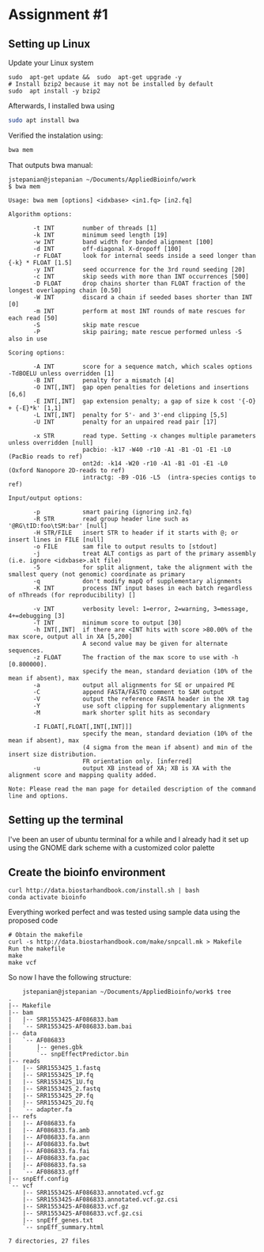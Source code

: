 # Assignment #1
## Setting up Linux 
Update your Linux system  

    sudo  apt-get update &&  sudo  apt-get upgrade -y 
    # Install bzip2 because it may not be installed by default  
    sudo  apt install -y bzip2
Afterwards, I installed bwa using 
```bash
sudo apt install bwa
```
Verified the instalation using: 
```bash
bwa mem
```
That outputs bwa manual:

    jstepanian@jstepanian ~/Documents/AppliedBioinfo/work
    $ bwa mem
    
    Usage: bwa mem [options] <idxbase> <in1.fq> [in2.fq]
    
    Algorithm options:
    
           -t INT        number of threads [1]
           -k INT        minimum seed length [19]
           -w INT        band width for banded alignment [100]
           -d INT        off-diagonal X-dropoff [100]
           -r FLOAT      look for internal seeds inside a seed longer than {-k} * FLOAT [1.5]
           -y INT        seed occurrence for the 3rd round seeding [20]
           -c INT        skip seeds with more than INT occurrences [500]
           -D FLOAT      drop chains shorter than FLOAT fraction of the longest overlapping chain [0.50]
           -W INT        discard a chain if seeded bases shorter than INT [0]
           -m INT        perform at most INT rounds of mate rescues for each read [50]
           -S            skip mate rescue
           -P            skip pairing; mate rescue performed unless -S also in use
    
    Scoring options:
    
           -A INT        score for a sequence match, which scales options -TdBOELU unless overridden [1]
           -B INT        penalty for a mismatch [4]
           -O INT[,INT]  gap open penalties for deletions and insertions [6,6]
           -E INT[,INT]  gap extension penalty; a gap of size k cost '{-O} + {-E}*k' [1,1]
           -L INT[,INT]  penalty for 5'- and 3'-end clipping [5,5]
           -U INT        penalty for an unpaired read pair [17]
    
           -x STR        read type. Setting -x changes multiple parameters unless overridden [null]
                         pacbio: -k17 -W40 -r10 -A1 -B1 -O1 -E1 -L0  (PacBio reads to ref)
                         ont2d: -k14 -W20 -r10 -A1 -B1 -O1 -E1 -L0  (Oxford Nanopore 2D-reads to ref)
                         intractg: -B9 -O16 -L5  (intra-species contigs to ref)
    
    Input/output options:
    
           -p            smart pairing (ignoring in2.fq)
           -R STR        read group header line such as '@RG\tID:foo\tSM:bar' [null]
           -H STR/FILE   insert STR to header if it starts with @; or insert lines in FILE [null]
           -o FILE       sam file to output results to [stdout]
           -j            treat ALT contigs as part of the primary assembly (i.e. ignore <idxbase>.alt file)
           -5            for split alignment, take the alignment with the smallest query (not genomic) coordinate as primary
           -q            don't modify mapQ of supplementary alignments
           -K INT        process INT input bases in each batch regardless of nThreads (for reproducibility) []
    
           -v INT        verbosity level: 1=error, 2=warning, 3=message, 4+=debugging [3]
           -T INT        minimum score to output [30]
           -h INT[,INT]  if there are <INT hits with score >80.00% of the max score, output all in XA [5,200]
                         A second value may be given for alternate sequences.
           -z FLOAT      The fraction of the max score to use with -h [0.800000].
                         specify the mean, standard deviation (10% of the mean if absent), max
           -a            output all alignments for SE or unpaired PE
           -C            append FASTA/FASTQ comment to SAM output
           -V            output the reference FASTA header in the XR tag
           -Y            use soft clipping for supplementary alignments
           -M            mark shorter split hits as secondary
    
           -I FLOAT[,FLOAT[,INT[,INT]]]
                         specify the mean, standard deviation (10% of the mean if absent), max
                         (4 sigma from the mean if absent) and min of the insert size distribution.
                         FR orientation only. [inferred]
           -u            output XB instead of XA; XB is XA with the alignment score and mapping quality added.
    
    Note: Please read the man page for detailed description of the command line and options.
## Setting up the terminal 
I've been an user of ubuntu terminal for a while and I already had it set up using the GNOME dark scheme with a customized color palette 

## Create the bioinfo environment

    curl http://data.biostarhandbook.com/install.sh | bash
    conda activate bioinfo
  Everything worked perfect and was tested using sample data using the proposed code
  

    # Obtain the makefile
    curl -s http://data.biostarhandbook.com/make/snpcall.mk > Makefile
    Run the makefile
    make
    make vcf
So now I have the following structure: 

        jstepanian@jstepanian ~/Documents/AppliedBioinfo/work$ tree
    .
    |-- Makefile
    |-- bam
    |   |-- SRR1553425-AF086833.bam
    |   `-- SRR1553425-AF086833.bam.bai
    |-- data
    |   `-- AF086833
    |       |-- genes.gbk
    |       `-- snpEffectPredictor.bin
    |-- reads
    |   |-- SRR1553425_1.fastq
    |   |-- SRR1553425_1P.fq
    |   |-- SRR1553425_1U.fq
    |   |-- SRR1553425_2.fastq
    |   |-- SRR1553425_2P.fq
    |   |-- SRR1553425_2U.fq
    |   `-- adapter.fa
    |-- refs
    |   |-- AF086833.fa
    |   |-- AF086833.fa.amb
    |   |-- AF086833.fa.ann
    |   |-- AF086833.fa.bwt
    |   |-- AF086833.fa.fai
    |   |-- AF086833.fa.pac
    |   |-- AF086833.fa.sa
    |   `-- AF086833.gff
    |-- snpEff.config
    `-- vcf
        |-- SRR1553425-AF086833.annotated.vcf.gz
        |-- SRR1553425-AF086833.annotated.vcf.gz.csi
        |-- SRR1553425-AF086833.vcf.gz
        |-- SRR1553425-AF086833.vcf.gz.csi
        |-- snpEff_genes.txt
        `-- snpEff_summary.html
    
    7 directories, 27 files

